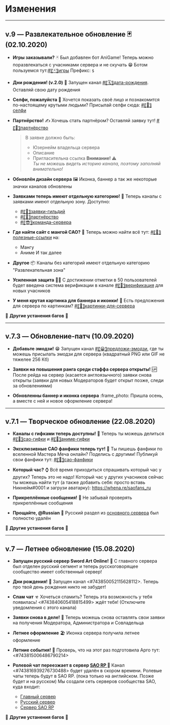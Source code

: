 # Изменения

---

## v.9 — Развлекательное обновление 🃏 (02.10.2020)

- **Игры заказывали?** 🃏
  Был добавлен бот AniGame! Теперь можно поразвлекаться с учасниками сервера и не скучать 😁
  Ботом пользуемся тут:[#〖🃏〗игры](`<#761648964549607505>`)
  Префикс: `$`

- **Дни рождения! (v.2.0)** 🎈
  Запущен канал [#〖🗓〗дата-рождения](`<#761648775982743583>`). Оставляй свою дату рождения

- **Селфи, пожалуйста** 🤳
  Хочется показать своё лицо и познакомится по-настоящему крутыми людьми? Присылай селфи сюда: [#〖🤳〗селфи](`<#761648849709301770>`)

- **Партнёрство!** ✍
  Хочешь стать партнёром? Оставляй заявку тут! [#〖🤝〗партнёрство](`<#761651481702957076>`)

  > В заявке должно быть:
  >
  > - Юзернейм владельца сервера
  > - Описание
  > - Пригласительна ссылка
  >   **Внимание! ⚠**  
  >   _Ты не можешь видеть историю канала, поэтому заполняй внимательно!_

- **Обновлён дизайн сервера** 🖼
  Иконка, баннер а так же некоторые значки каналов обновлены

- **Заявками теперь имеют отдельную категорию!** 📁
  Теперь каналы с заявками имеют отдельную зону. Доступно:

  - [#〖🔰〗заявки-гильдий](`<#743821136986374185>`)
  - [#〖🤝〗партнёрство](`<#761651481702957076>`)
  - [#〖😎〗команда-сервера](`<#761651662171275295>`)

- **Где найти сайт с мангой САО?** 🔗
  Теперь можно найти всё тут: [#〖🔗〗полезные-ссылки](`<#761650428584656957>`) на:

  - Мангу
  - Аниме
    И так далее

- **Другое** 📦
  Каналы без категорий имеют отдельную категорию "Развлекательная зона"

- **Усиленная защита** 👮‍♂️
  С достижении отметки в 50 пользователей будет введена система верификации в канале [#〖🛑〗верификация](`<#761649178774208543>`) для новых учасников

- **У меня крутая картинка для баннера и иконки!** 🎴
  Есть предложения для сервера по картинкам? [#〖🎴〗картинки-для-сервера](`<#761651783142998056>`)

🔧 **Другие устанения багов** 🐞

---

## v.7.3 — Обновление-патч (10.09.2020)

- **Добавьте эмодзи!** :grin:
  Запущен канал [#〖😀〗предложи-эмодзи](`<#753678455136190499>`), где ты можешь присылать эмодзи для сервера (квадратный PNG или GIF не тяжелее 256 Кб)

- **Заявки на повышения ранга среди стаффа сервера открыты!** :up:
  После рейда на сервер (касается англоязычного) заявки снова открыты (заявки для новых Модераторов будет открыт позже, следи за обновлениями)

- **Обновленны баннер и иконка сервера** :frame_photo:
  Пришла осень, а вместе с ней и новое оформление сервера!

---

## v.7.1 — Творческое обновление (22.08.2020)

- **Каналы с гифками теперь доступны!** 🎏
  Теперь ты можешь делиться [#〖🎏〗сао-гифки](`<#745712217659408414>`) и [#〖🎏〗аниме-гифки](`<#745712305232412742>`)

- **Эксклюзивные САО фанфики теперь тут!** 📔
  Ты пишешь фанфики по вселенной Мастера Меча онлайн? Поделись с другими! Публикуй свои фанфики тут: [#〖📔〗сао-фанфики](`<#746035900743417906>`)

- **Который час?** ⌚
  Всё время приходиться спрашивать который час у других? Теперь это не надо! Который час у других учасников сейчас ты можешь найти тут (а также добавить себя: просто вставь Никнейм#0001 и загрузи аватарку): https://whena.re/saofans_ru

- **Прикреплённые сообщения!** 📌
  Не забывай проверять прикреплённые сообщения

- **Прощайте, @Russian** 👋
  Русский раздел из [основного сервера](https://discord.gg/sjvsBMK) был полностю удалён

🔧 **Другие устанения багов** 🐞

---

## v.7 — Летнее обновление (15.08.2020)

- **Запущен русский сервер Sword Art Online!** 🥳
  С главного сервера был отделен русский сегмент и теперь русскоговорящее сообщество имеет собственный сервер!

- **Дни рождения!** 🎈
  Запущен канал <#743850052115628112>. Теперь про твой день рождения никто не забудет!

- **Спам чат** ☣
  Хочеться спамить? Теперь эта возможность у тебя появилась! <#743840605418815499> ждёт тебя! (Отключите уведомления с этого канала)

- **Заявки снова в деле!** 📝
  Теперь можешь снова оставлять свои заявки на получения Модератора, Администратора и Совладельца

- **Летнее оформление** 🏖
  Иконка сервера получила летнее оформление

- **Летние события!** 🎁
  Проверь, что на этот раз подготовила Арго тут: <#743815006486790214>

- **Ролевой чат переезжает в сервер [SAO RP ](https://discord.gg/NZr2zv5)** 🚚
  Канал <#743816939276730488> будет удалён в скором времени. Ролевые чаты теперь будут в SAO RP. (пока только на английском. Позже будет и на русском)
  Мы создали сеть серверов сообщества SAO, куда входит:

  - [Главный сервер](https://discord.gg/sjvsBMK)
  - [Русский сервер](https://discord.gg/tKEWany)
  - [Сервер SAO RP](https://discord.gg/NZr2zv5)

🔧 **Другие устанения багов** 🐞
